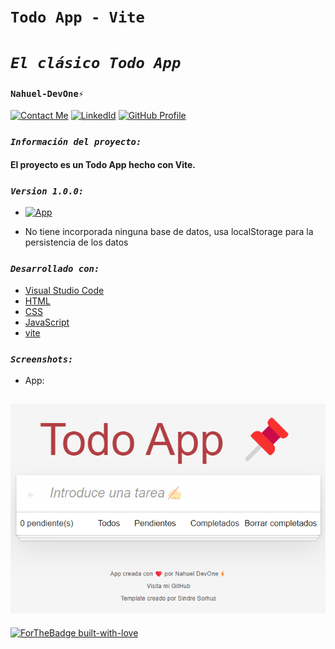 # **`Todo App - Vite`** 
# *`El clásico Todo App`* 
### **`Nahuel-DevOne⚡`**
[![Contact Me](https://img.shields.io/badge/Email-informational?style=for-the-badge&logo=Mail.Ru&logoColor=fff&color=c6362c)](mailtodeveloper1@gmail.com)
[![LinkedId](https://img.shields.io/badge/LinkedIn-informational?style=for-the-badge&logo=linkedin&logoColor=fff&color=0274b3)](https://www.linkedin.com/in/nahuel-developer/)
[![GitHub Profile](https://img.shields.io/badge/GitHub-informational?style=for-the-badge&logo=GitHub&logoColor=fff&color=343941)](https://github.com/Nahuel-DevOne)

### *`Información del proyecto:`*

#### El proyecto es un Todo App hecho con Vite.

### *`Version 1.0.0:`*

- [![App](https://img.shields.io/badge/App-informational?style=for-the-badge&logo=netlify&logoColor=fff&color=23272d)](https://todo-app-devone.netlify.app/)

- No tiene incorporada ninguna base de datos, usa localStorage para la persistencia de los datos

### *`Desarrollado con:`*

- [Visual Studio Code](https://code.visualstudio.com/)
- [HTML](https://developer.mozilla.org/es/docs/Web/HTML)
- [CSS](https://developer.mozilla.org/es/docs/Web/CSS)
- [JavaScript](https://developer.mozilla.org/es/docs/Web/JavaScript)
- [vite](https://vitejs.dev/guide/)

### *`Screenshots:`*

- App:
## ![](public/img-todo-app.png)


  <!-- Hecho con amor -->
[![ForTheBadge built-with-love](http://ForTheBadge.com/images/badges/built-with-love.svg)](https://GitHub.com/Nahuel-Devone/)